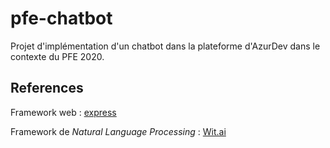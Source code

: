 # pfe-chatbot
Projet d'implémentation d'un chatbot dans la plateforme d'AzurDev dans le contexte du PFE 2020.

## References

Framework web : [express](https://expressjs.com/)

Framework de _Natural Language Processing_ : [Wit.ai](https://wit.ai/)


